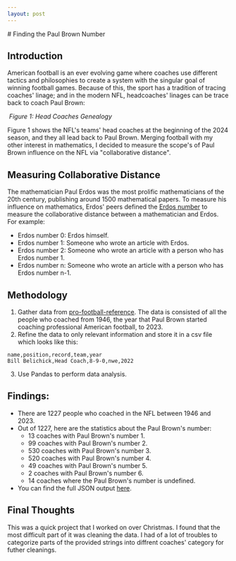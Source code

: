 ```yaml
---
layout: post
---
```

<head>
<style>
em {text-align: center;}
</style>
</head>
# Finding the Paul Brown Number


## Introduction
American football is an ever evolving game where coaches use different tactics and philosophies to create a system with the singular goal of winning football games. Because of this, the sport has a tradition of tracing coaches' linage; and in the modern NFL, headcoaches' linages can be trace back to coach Paul Brown:
<p>
    <img src="https://khoabuiv.github.io/2024_headcoaches.png" alt>
    <em>Figure 1: Head Coaches Genealogy</em>
</p>
Figure 1 shows the NFL's teams' head coaches at the beginning of the 2024 season, and they all lead back to Paul Brown. Merging football with my other interest in mathematics, I decided to measure the scope's of Paul Brown influence on the NFL via "collaborative distance".


## Measuring Collaborative Distance
The mathematician Paul Erdos was the most prolific mathematicians of the 20th century, publishing around 1500 mathematical papers. To measure his influence on mathematics, Erdos' peers defined the [Erdos number](https://en.wikipedia.org/wiki/Erdős_number) to measure the collaborative distance between a mathematician and Erdos. For example:
- Erdos number 0: Erdos himself.
- Erdos number 1: Someone who wrote an article with Erdos.
- Erdos number 2: Someone who wrote an article with a person who has Erdos number 1.
- Erdos number n: Someone who wrote an article with a person who has Erdos number n-1.

## Methodology
1. Gather data from [pro-football-reference](https://www.pro-football-reference.com/). The data is consisted of all the people who coached from 1946, the year that Paul Brown started coaching professional American football, to 2023.  
2. Refine the data to only relevant information and store it in a csv file which looks like this: 
```
name,position,record,team,year
Bill Belichick,Head Coach,8-9-0,nwe,2022
```
3. Use Pandas to perform data analysis. 

## Findings: 
- There are 1227 people who coached in the NFL between 1946 and 2023.
- Out of 1227, here are the statistics about the Paul Brown's number:
    - 13 coaches with Paul Brown's number 1.
    - 99 coaches with Paul Brown's number 2.
    - 530 coaches with Paul Brown's number 3.
    - 520 coaches with Paul Brown's number 4.
    - 49 coaches with Paul Brown's number 5.
    - 2 coaches with Paul Brown's number 6.
    - 14 coaches where the Paul Brown's number is undefined.
- You can find the full JSON output [here](https://github.com/khoabuiv/Brown-s-Number-Public/blob/main/Paul_Brown_numbers.json). 

## Final Thoughts 
This was a quick project that I worked on over Christmas. I found that the most difficult part of it was cleaning the data. I had of a lot of troubles to categorize parts of the provided strings into diffrent coaches' category for futher cleanings.